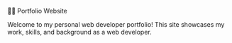 🧑‍💻 Portfolio Website

Welcome to my personal web developer portfolio! This site showcases my work, skills, and background as a web developer.
